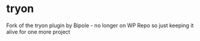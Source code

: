 # tryon
Fork of the tryon plugin by Bipole - no longer on WP Repo so just keeping it alive for one more project
